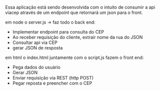 Essa aplicação está sendo desenvolvida com o intuito de consumir a api viacep através de um endpoint que retornará um json para o front.

em node o server.js -> faz todo o back end:
- Implementar endpoint para consulta do CEP
- Ao receber requisição do cliente, extrair nome da rua do JSON
- Consultar api via CEP
- gerar JSON de resposta


em html o index.html juntamente com o script.js fazem o front end:
- Pega dados do usuário
- Gerar JSON
- Enviar requisição via REST (http POST)
- Pegar reposta e preencher com o CEP